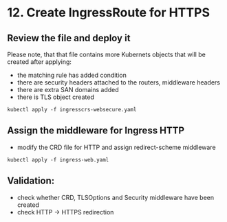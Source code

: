 # 12. Create IngressRoute for HTTPS

## Review the file and deploy it

Please note, that that file contains more Kubernets objects that will be created after applying:

- the matching rule has added condition 
- there are security headers attached to the routers, middleware headers
- there are extra SAN domains added 
- there is TLS object created 

```
kubectl apply -f ingresscrs-websecure.yaml
```

## Assign the middleware for Ingress HTTP

- modify the CRD file for HTTP and assign redirect-scheme middleware

```
kubectl apply -f ingress-web.yaml
```

## Validation:

- check whether CRD, TLSOptions and Security middleware have been created
- check HTTP -> HTTPS redirection 
